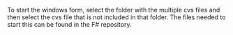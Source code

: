 To start the windows form, select the folder with the multiple cvs files and then select the cvs file that is not included in that folder.
The files needed to start this can be found in the F# repository.
